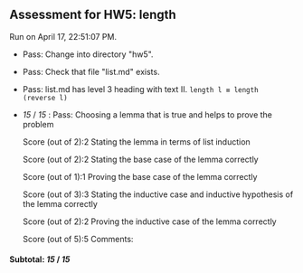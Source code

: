 ## Assessment for HW5: length

Run on April 17, 22:51:07 PM.

+ Pass: Change into directory "hw5".

+ Pass: Check that file "list.md" exists.

+ Pass: list.md has level 3 heading with text II. ``length l ≡ length (reverse l)``

+  _15_ / _15_ : Pass: 
    Choosing a lemma that is true and helps to prove the problem
    
    
     Score (out of 2):2 
    Stating the lemma in terms of list induction
    
    
     Score (out of 2):2 
    Stating the base case of the lemma correctly
    
    
     Score (out of 1):1 
    Proving the base case of the lemma correctly
    
    
     Score (out of 3):3 
    Stating the inductive case and inductive hypothesis of the lemma correctly
    
    
     Score (out of 2):2 
    Proving the inductive case of the lemma correctly
    
    
     Score (out of 5):5 
    Comments: 


#### Subtotal: _15_ / _15_

